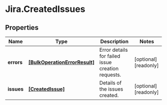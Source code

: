 # Jira.CreatedIssues

## Properties

Name | Type | Description | Notes
------------ | ------------- | ------------- | -------------
**errors** | [**[BulkOperationErrorResult]**](BulkOperationErrorResult.md) | Error details for failed issue creation requests. | [optional] [readonly] 
**issues** | [**[CreatedIssue]**](CreatedIssue.md) | Details of the issues created. | [optional] [readonly] 


